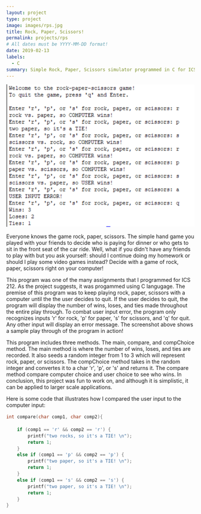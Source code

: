 ```yaml
---
layout: project
type: project
image: images/rps.jpg
title: Rock, Paper, Scissors!
permalink: projects/rps
# All dates must be YYYY-MM-DD format!
date: 2019-02-13
labels:
  - C
summary: Simple Rock, Paper, Scissors simulator programmed in C for ICS 212.
---
```


<img class="ui medium right floated rounded image" src="../images/rps ex.PNG">

Everyone knows the game rock, paper, scissors. The simple hand game you played with your friends to decide who is paying for dinner or who gets to sit in the front seat of the car ride. Well, what if you didn't have any friends to play with but you ask yourself: should I continue doing my homework or should I play some video games instead? Decide with a game of rock, paper, scissors right on your computer!

This program was one of the many assignments that I programmed for ICS 212. As the project suggests, it was progammed using C langugage. The premise of this program was to keep playing rock, paper, scissors with a computer until the the user decides to quit. If the user decides to quit, the program will display the number of wins, loses, and ties made throughout the entire play through. To combat user input error, the program only recognizes inputs 'r' for rock, 'p' for paper, 's' for scissors, and 'q' for quit. Any other input will display an error message. The screenshot above shows a sample play through of the program in action!

This program includes three methods. The main, compare, and compChoice method. The main method is where the number of wins, loses, and ties are recorded. It also seeds a random integer from 1 to 3 which will represent rock, paper, or scissors. The compChoice method takes in the random integer and convertes it to a char 'r', 'p', or 's' and returns it. The compare method compare computer choice and user choice to see who wins. In conclusion, this project was fun to work on, and although it is simplistic, it can be applied to larger scale applications.

Here is some code that illustrates how I compared the user input to the computer input:

```c
int compare(char comp1, char comp2){
	 
	if (comp1 == 'r' && comp2 == 'r') {
		printf("two rocks, so it's a TIE! \n");
		return 1;
	}
	else if (comp1 == 'p' && comp2 == 'p') {
		printf("two paper, so it's a TIE! \n");
		return 1;
	}
	else if (comp1 == 's' && comp2 == 's') {
		printf("two paper, so it's a TIE! \n");
		return 1;
	}
}
```




